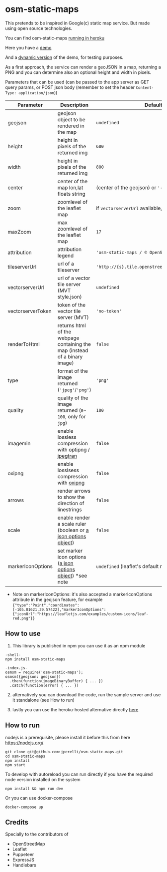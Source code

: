 # osm-static-maps

This pretends to be inspired in Google(c) static map service. But made using open source technologies.

You can find osm-static-maps [running in heroku](http://osm-static-maps.herokuapp.com/ "Fabulous!")

Here you have a [demo](http://osm-static-maps.herokuapp.com/?geojson=[{"type":"Feature","properties":{"party":"Republican"},"geometry":{"type":"Polygon","coordinates":[[[-104.05,48.99],[-97.22,48.98],[-96.58,45.94],[-104.03,45.94],[-104.05,48.99]]]}},{"type":"Feature","properties":{"party":"Democrat"},"geometry":{"type":"Polygon","coordinates":[[[-109.05,41.00],[-102.06,40.99],[-102.03,36.99],[-109.04,36.99],[-109.05,41.00]]]}}]&height=300&width=300 "Just what I wanted!")

And a [dynamic version](http://osm-static-maps.herokuapp.com/dynamic?geojson=[{"type":"Feature","properties":{"party":"Republican"},"geometry":{"type":"Polygon","coordinates":[[[-104.05,48.99],[-97.22,48.98],[-96.58,45.94],[-104.03,45.94],[-104.05,48.99]]]}},{"type":"Feature","properties":{"party":"Democrat"},"geometry":{"type":"Polygon","coordinates":[[[-109.05,41.00],[-102.06,40.99],[-102.03,36.99],[-109.04,36.99],[-109.05,41.00]]]}}]&height=300&width=300 "Wow it gets even better!!") of the demo, for testing purposes.

As a first approach, the service can render a geoJSON in a map, returning a PNG and you can determine also an optional height and width in pixels.

Parameters that can be used (can be passed to the app server as GET query params, or POST json body (remember to set the header `Content-Type: application/json`))

| Parameter | Description | Default Value |
| ---- | ---- | ---- |
| geojson | geojson object to be rendered in the map | `undefined` |
| height | height in pixels of the returned img | `600` |
| width | height in pixels of the returned img | `800` |
| center | center of the map lon,lat floats string | (center of the geojson) or `'-57.9524339,-34.921779'` |
| zoom | zoomlevel of the leaflet map | if `vectorserverUrl` available, use `12` else `20` |
| maxZoom | max zoomlevel of the leaflet map | `17` |
| attribution | attribution legend | `'osm-static-maps / © OpenStreetMap contributors'` |
| tileserverUrl | url of a tileserver | `'http://{s}.tile.openstreetmap.org/{z}/{x}/{y}.png'` |
| vectorserverUrl | url of a vector tile server (MVT style.json) | `undefined` |
| vectorserverToken | token of the vector tile server (MVT) | `'no-token'` |
| renderToHtml | returns html of the webpage containing the map (instead of a binary image) | `false` |
| type | format of the image returned (`'jpeg'`/`'png'`) | `'png'` |
| quality | quality of the image returned (`0`-`100`, only for `jpg`) | `100` |
| imagemin | enable lossless compression with [optipng](https://github.com/imagemin/imagemin-optipng) / [jpegtran](https://github.com/imagemin/imagemin-jpegtran) | `false` |
| oxipng | enable losslsess compression with [oxipng](https://github.com/shssoichiro/oxipng) | `false` |
| arrows | render arrows to show the direction of linestrings | `false` |
| scale | enable render a scale ruler (boolean or [a json options object](https://leafletjs.com/reference-1.6.0.html#control-scale-option)) | `false` |
| markerIconOptions | set marker icon options ([a json options object](https://leafletjs.com/reference-1.6.0.html#icon-option)) *see note | `undefined` (leaflet's default marker) |

* Note on markerIconOptions: it's also accepted a markerIconOptions attribute in the geojson feature, for example `{"type":"Point","coordinates":[-105.01621,39.57422],"markerIconOptions":{"iconUrl":"https://leafletjs.com/examples/custom-icons/leaf-red.png"}}`

## How to use

1. This library is published in npm you can use it as an npm module

  ```
  -shell-
  npm install osm-static-maps

  -index.js-
  osmsm = require('osm-static-maps');
  osmsm({geojson: geojson})
    .then(function(imageBinaryBuffer) { ... })
    .catch(function(error) { ... })
  ```

2. alternatively you can download the code, run the sample server and use it standalone (see How to run)

3. lastly you can use the heroku-hosted alternative directly [here](http://osm-static-maps.herokuapp.com/ "Awesome!")

## How to run

nodejs is a prerequisite, please install it before this from here https://nodejs.org/
```
git clone git@github.com:jperelli/osm-static-maps.git
cd osm-static-maps
npm install
npm start
```

To develop with autoreload you can run directly if you have the required node version installed on the system

```
npm install && npm run dev
```

Or you can use docker-compose
```
docker-compose up
```

## Credits

Specially to the contributors of

- OpenStreetMap
- Leaflet
- Puppeteer
- ExpressJS
- Handlebars
